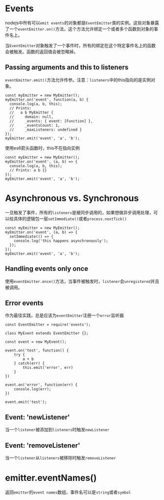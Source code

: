 # Events

nodejs中所有可以`emit events`的对象都是`EventEmitter`类的实例。这些对象暴露了一个`eventEmitter.on()`方法，这个方法允许绑定一个或者多个函数到对象的事件名上。  

当`EventEmitter`对象触发了一个事件时，所有的绑定在这个特定事件名上的函数会被触发。函数的返回值会被忽略掉。

## Passing arguments and this to listeners

`eventEmitter.emit()`方法允许传参。注意：`listeners`中的this指向的是实例对象。

```
const myEmitter = new MyEmitter();
myEmitter.on('event', function(a, b) {
  console.log(a, b, this);
  // Prints:
  //   a b MyEmitter {
  //     domain: null,
  //     _events: { event: [Function] },
  //     _eventsCount: 1,
  //     _maxListeners: undefined }
});
myEmitter.emit('event', 'a', 'b');
```

使用es6箭头函数时，this不在指向实例

```
const myEmitter = new MyEmitter();
myEmitter.on('event', (a, b) => {
  console.log(a, b, this);
  // Prints: a b {}
});
myEmitter.emit('event', 'a', 'b');
```

# Asynchronous vs. Synchronous

一旦触发了事件，所有的`listeners`是被同步调用的，如果想做异步调用处理，可以给具体的逻辑包一层`setImmediate()`或者`process.nextTick()` 

```
const myEmitter = new MyEmitter();
myEmitter.on('event', (a, b) => {
  setImmediate(() => {
    console.log('this happens asynchronously');
  });
});
myEmitter.emit('event', 'a', 'b');
```

## Handling events only once

使用`eventEmitter.once()`方法，当事件被触发时，`listener`会`unregistered`并且被调用。 

## Error events 

作为最佳实践，总是应该为`eventEmitter`注册一个`error`监听器 

```
const EventEmitter = require('events');

class MyEvent extends EventEmitter {};

const event = new MyEvent();

event.on('test', function() {
    try {
        a + b
    } catch(err) {
        this.emit('error', err)
    }
})

event.on('error', function(err) {
    console.log(err);
})

event.emit('test');
```

## Event: 'newListener'

当一个`listener`被添加到`listeners`时触发`newListener` 

## Event: 'removeListener' 

当一个`listener`从`listeners`被移除时触发`removeListener` 

# emitter.eventNames() 

返回`emitter`的`event names`数组，事件名可以是`string`或者`symbol`














